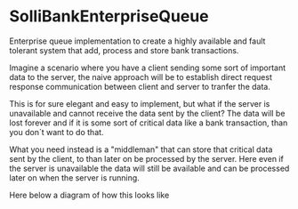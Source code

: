 # SolliBankEnterpriseQueue
Enterprise queue implementation to create a highly available and fault tolerant system that add, process and store bank transactions.

Imagine a scenario where you have a client sending some sort of important data to the server, the naive approach will be to establish
direct request response communication between client and server to tranfer the data.

This is for sure elegant and easy to implement, but what if the server is unavailable and cannot receive the data sent by the client? 
The data will be lost forever and if it is some sort of critical data like a bank transaction, than you don´t want to do that.

What you need instead is a "middleman" that can store that critical data sent by the client, to than later on be processed by the server.
Here even if the server is unavailable the data will still be available and can be processed later on when the server is running.

Here below a diagram of how this looks like
